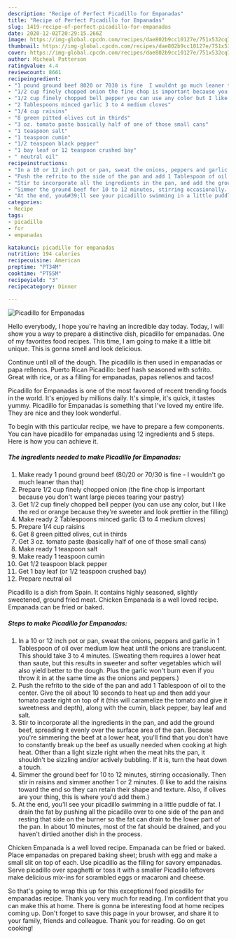 ```yaml
---
description: "Recipe of Perfect Picadillo for Empanadas"
title: "Recipe of Perfect Picadillo for Empanadas"
slug: 1419-recipe-of-perfect-picadillo-for-empanadas
date: 2020-12-02T20:29:15.266Z
image: https://img-global.cpcdn.com/recipes/dae802b9cc10127e/751x532cq70/picadillo-for-empanadas-recipe-main-photo.jpg
thumbnail: https://img-global.cpcdn.com/recipes/dae802b9cc10127e/751x532cq70/picadillo-for-empanadas-recipe-main-photo.jpg
cover: https://img-global.cpcdn.com/recipes/dae802b9cc10127e/751x532cq70/picadillo-for-empanadas-recipe-main-photo.jpg
author: Micheal Patterson
ratingvalue: 4.4
reviewcount: 8661
recipeingredient:
- "1 pound ground beef 8020 or 7030 is fine  I wouldnt go much leaner than that"
- "1/2 cup finely chopped onion the fine chop is important because you dont want large pieces tearing your pastry"
- "1/2 cup finely chopped bell pepper you can use any color but I like the red or orange because theyre sweeter and look prettier in the filling"
- "2 Tablespoons minced garlic 3 to 4 medium cloves"
- "1/4 cup raisins"
- "8 green pitted olives cut in thirds"
- "3 oz. tomato paste basically half of one of those small cans"
- "1 teaspoon salt"
- "1 teaspoon cumin"
- "1/2 teaspoon black pepper"
- "1 bay leaf or 12 teaspoon crushed bay"
- " neutral oil"
recipeinstructions:
- "In a 10 or 12 inch pot or pan, sweat the onions, peppers and garlic in 1 Tablespoon of oil over medium low heat until the onions are translucent. This should take 3 to 4 minutes. (Sweating them requires a lower heat than saute, but this results in sweeter and softer vegetables which will also yield better to the dough. Plus the garlic won&#39;t burn even if you throw it in at the same time as the onions and peppers.)"
- "Push the refrito to the side of the pan and add 1 Tablespoon of oil to the center. Give the oil about 10 seconds to heat up and then add your tomato paste right on top of it (this will caramelize the tomato and give it sweetness and depth), along with the cumin, black pepper, bay leaf and salt."
- "Stir to incorporate all the ingredients in the pan, and add the ground beef, spreading it evenly over the surface area of the pan. Because you&#39;re simmering the beef at a lower heat, you&#39;ll find that you don&#39;t have to constantly break up the beef as usually needed when cooking at high heat. Other than a light sizzle right when the meat hits the pan, it shouldn&#39;t be sizzling and/or actively bubbling. If it is, turn the heat down a touch."
- "Simmer the ground beef for 10 to 12 minutes, stirring occasionally. Then stir in raisins and simmer another 1 or 2 minutes. (I like to add the raisins toward the end so they can retain their shape and texture. Also, if olives are your thing, this is where you&#39;d add them.)"
- "At the end, you&#39;ll see your picadillo swimming in a little puddle of fat. I drain the fat by pushing all the picadillo over to one side of the pan and resting that side on the burner so the fat can drain to the lower part of the pan. In about 10 minutes, most of the fat should be drained, and you haven&#39;t dirtied another dish in the process."
categories:
- Recipe
tags:
- picadillo
- for
- empanadas

katakunci: picadillo for empanadas 
nutrition: 194 calories
recipecuisine: American
preptime: "PT34M"
cooktime: "PT55M"
recipeyield: "3"
recipecategory: Dinner

---
```



![Picadillo for Empanadas](https://img-global.cpcdn.com/recipes/dae802b9cc10127e/751x532cq70/picadillo-for-empanadas-recipe-main-photo.jpg)

Hello everybody, I hope you're having an incredible day today. Today, I will show you a way to prepare a distinctive dish, picadillo for empanadas. One of my favorites food recipes. This time, I am going to make it a little bit unique. This is gonna smell and look delicious.

Continue until all of the dough. The picadillo is then used in empanadas or papa rellenos. Puerto Rican Picadillo: beef hash seasoned with sofrito. Great with rice, or as a filling for empanadas, papas rellenos and tacos!

Picadillo for Empanadas is one of the most favored of recent trending foods in the world. It's enjoyed by millions daily. It's simple, it's quick, it tastes yummy. Picadillo for Empanadas is something that I've loved my entire life. They are nice and they look wonderful.


To begin with this particular recipe, we have to prepare a few components. You can have picadillo for empanadas using 12 ingredients and 5 steps. Here is how you can achieve it.

<!--inarticleads1-->

##### The ingredients needed to make Picadillo for Empanadas:

1. Make ready 1 pound ground beef (80/20 or 70/30 is fine - I wouldn&#39;t go much leaner than that)
1. Prepare 1/2 cup finely chopped onion (the fine chop is important because you don&#39;t want large pieces tearing your pastry)
1. Get 1/2 cup finely chopped bell pepper (you can use any color, but I like the red or orange because they&#39;re sweeter and look prettier in the filling)
1. Make ready 2 Tablespoons minced garlic (3 to 4 medium cloves)
1. Prepare 1/4 cup raisins
1. Get 8 green pitted olives, cut in thirds
1. Get 3 oz. tomato paste (basically half of one of those small cans)
1. Make ready 1 teaspoon salt
1. Make ready 1 teaspoon cumin
1. Get 1/2 teaspoon black pepper
1. Get 1 bay leaf (or 1/2 teaspoon crushed bay)
1. Prepare  neutral oil


Picadillo is a dish from Spain. It contains highly seasoned, slightly sweetened, ground fried meat. Chicken Empanada is a well loved recipe. Empanada can be fried or baked. 

<!--inarticleads2-->

##### Steps to make Picadillo for Empanadas:

1. In a 10 or 12 inch pot or pan, sweat the onions, peppers and garlic in 1 Tablespoon of oil over medium low heat until the onions are translucent. This should take 3 to 4 minutes. (Sweating them requires a lower heat than saute, but this results in sweeter and softer vegetables which will also yield better to the dough. Plus the garlic won&#39;t burn even if you throw it in at the same time as the onions and peppers.)
1. Push the refrito to the side of the pan and add 1 Tablespoon of oil to the center. Give the oil about 10 seconds to heat up and then add your tomato paste right on top of it (this will caramelize the tomato and give it sweetness and depth), along with the cumin, black pepper, bay leaf and salt.
1. Stir to incorporate all the ingredients in the pan, and add the ground beef, spreading it evenly over the surface area of the pan. Because you&#39;re simmering the beef at a lower heat, you&#39;ll find that you don&#39;t have to constantly break up the beef as usually needed when cooking at high heat. Other than a light sizzle right when the meat hits the pan, it shouldn&#39;t be sizzling and/or actively bubbling. If it is, turn the heat down a touch.
1. Simmer the ground beef for 10 to 12 minutes, stirring occasionally. Then stir in raisins and simmer another 1 or 2 minutes. (I like to add the raisins toward the end so they can retain their shape and texture. Also, if olives are your thing, this is where you&#39;d add them.)
1. At the end, you&#39;ll see your picadillo swimming in a little puddle of fat. I drain the fat by pushing all the picadillo over to one side of the pan and resting that side on the burner so the fat can drain to the lower part of the pan. In about 10 minutes, most of the fat should be drained, and you haven&#39;t dirtied another dish in the process.


Chicken Empanada is a well loved recipe. Empanada can be fried or baked. Place empanadas on prepared baking sheet; brush with egg and make a small slit on top of each. Use picadillo as the filling for savory empanadas. Serve picadillo over spaghetti or toss it with a smaller Picadillo leftovers make delicious mix-ins for scrambled eggs or macaroni and cheese. 

So that's going to wrap this up for this exceptional food picadillo for empanadas recipe. Thank you very much for reading. I'm confident that you can make this at home. There is gonna be interesting food at home recipes coming up. Don't forget to save this page in your browser, and share it to your family, friends and colleague. Thank you for reading. Go on get cooking!
